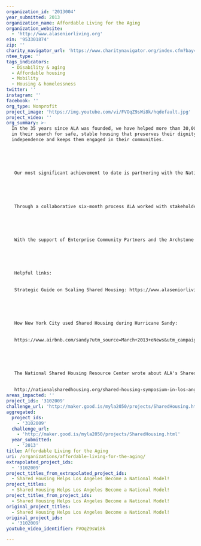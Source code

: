 ```yaml
---
organization_id: '2013004'
year_submitted: 2013
organization_name: Affordable Living for the Aging
organization_website:
  - 'http://www.alaseniorliving.org'
ein: '953301874'
zip: ''
charity_navigator_url: 'https://www.charitynavigator.org/index.cfm?bay=search.profile&ein=953301874'
ntee_type: ''
tags_indicators:
  - Disability & aging
  - Affordable housing
  - Mobility
  - Housing & homelessness
twitter: ''
instagram: ''
facebook: ''
org_type: Nonprofit
project_image: 'https://img.youtube.com/vi/FVOqZ9sWi8k/hqdefault.jpg'
project_video: ''
org_summary: >-
  In the 35 years since ALA was founded, we have helped more than 30,000 seniors
  in their search for safe, stable housing that preserves their dignity and
  independence and keeps them engaged in their communities. 
   
   
   
   
   
   Our most significant achievement to date is partnering with the National Shared Housing Resource Center to lead the revival of the shared housing movement by rebuilding the Center’s capacity and launching a national campaign to strengthen existing programs. 
   
   
   
   
   
   Through a collaborative six-month process ALA worked with stakeholders from around the country to develop the Strategic Guide on Scaling Shared Housing, which highlights the exciting work happening in the field and identifies the new opportunities for growth. For example, New York City used shared housing as a disaster response solution in the wake of super storm Sandy. 
   
   
   
   
   
   With the support of Enterprise Community Partners and the Archstone Foundation, ALA hosted a Shared Housing Symposium that convened leaders from Illinois, Vermont, New Jersey, Maryland, Washington, Michigan and California to launch the Strategic Guide and discuss ideas for reinvigorating this decades-old movement. 
   
   
   
   
   
   Helpful links:
   
   
   Strategic Guide on Scaling Shared Housing: https://www.alaseniorliving.org/files/attachments/HIGH%20Res%20ALA%20Strategic%20Guide.pdf 
   
   
   
   
   
   How New York City used Shared Housing during Hurricane Sandy:
   
   
   https://www.airbnb.com/sandy?utm_source=March+2013+eNews&utm_campaign=March+2013+eNewsletter&utm_medium=socialshare
   
   
   
   
   
   The National Shared Housing Resource Center wrote about ALA's Shared Housing Symposium here:
   
   
   http://nationalsharedhousing.org/shared-housing-symposium-in-los-angeles/
areas_impacted: ''
project_ids: '3102009'
challenge_url: 'http://maker.good.is/myla2050/projects/SharedHousing.html'
aggregated:
  project_ids:
    - '3102009'
  challenge_url:
    - 'http://maker.good.is/myla2050/projects/SharedHousing.html'
  year_submitted:
    - '2013'
title: Affordable Living for the Aging
uri: /organizations/affordable-living-for-the-aging/
extrapolated_project_ids:
  - '3102009'
project_titles_from_extrapolated_project_ids:
  - Shared Housing Helps Los Angeles Become a National Model!
project_titles:
  - Shared Housing Helps Los Angeles Become a National Model!
project_titles_from_project_ids:
  - Shared Housing Helps Los Angeles Become a National Model!
original_project_titles:
  - Shared Housing Helps Los Angeles Become a National Model!
original_project_ids:
  - '3102009'
youtube_video_identifier: FVOqZ9sWi8k

---
```

